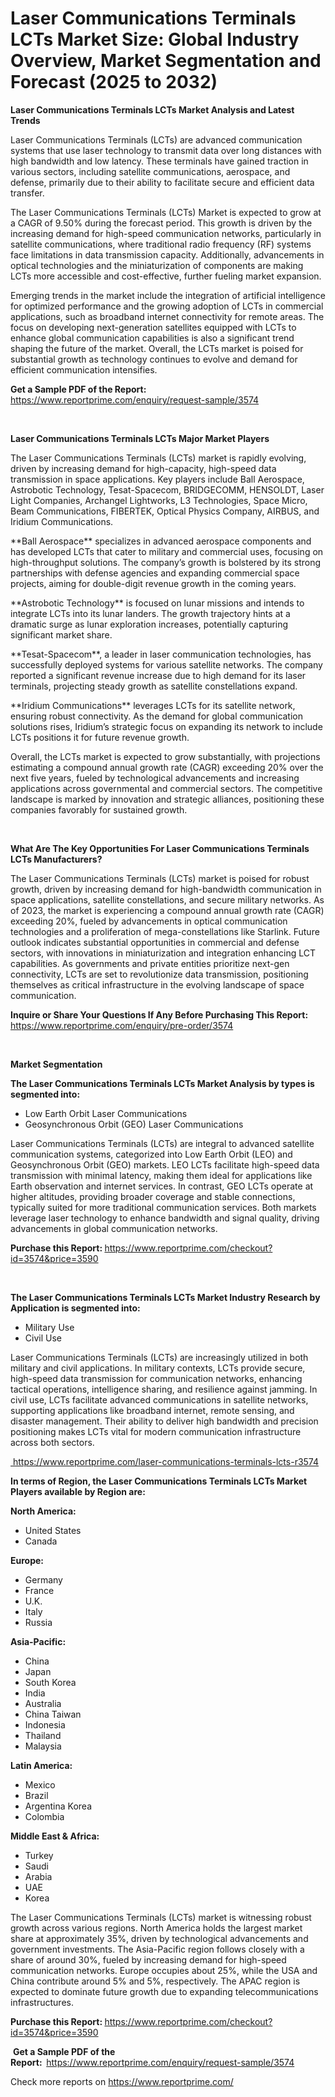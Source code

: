 <p><h1>Laser Communications Terminals LCTs Market Size: Global Industry Overview, Market Segmentation and Forecast (2025 to 2032)</h1></p><p><strong>Laser Communications Terminals LCTs Market Analysis and Latest Trends</strong></p>
<p><p>Laser Communications Terminals (LCTs) are advanced communication systems that use laser technology to transmit data over long distances with high bandwidth and low latency. These terminals have gained traction in various sectors, including satellite communications, aerospace, and defense, primarily due to their ability to facilitate secure and efficient data transfer.</p><p>The Laser Communications Terminals (LCTs) Market is expected to grow at a CAGR of 9.50% during the forecast period. This growth is driven by the increasing demand for high-speed communication networks, particularly in satellite communications, where traditional radio frequency (RF) systems face limitations in data transmission capacity. Additionally, advancements in optical technologies and the miniaturization of components are making LCTs more accessible and cost-effective, further fueling market expansion.</p><p>Emerging trends in the market include the integration of artificial intelligence for optimized performance and the growing adoption of LCTs in commercial applications, such as broadband internet connectivity for remote areas. The focus on developing next-generation satellites equipped with LCTs to enhance global communication capabilities is also a significant trend shaping the future of the market. Overall, the LCTs market is poised for substantial growth as technology continues to evolve and demand for efficient communication intensifies.</p></p>
<p><strong>Get a Sample PDF of the Report:&nbsp;</strong> <a href="https://www.reportprime.com/enquiry/request-sample/3574?utm_campaign=2182&utm_medium=2&utm_source=Github&utm_content=ia&utm_term=18032025&utm_id=laser-communications-terminals-lcts">https://www.reportprime.com/enquiry/request-sample/3574</a></p>
<p>&nbsp;</p>
<p><strong>Laser Communications Terminals LCTs Major Market Players</strong></p>
<p><p>The Laser Communications Terminals (LCTs) market is rapidly evolving, driven by increasing demand for high-capacity, high-speed data transmission in space applications. Key players include Ball Aerospace, Astrobotic Technology, Tesat-Spacecom, BRIDGECOMM, HENSOLDT, Laser Light Companies, Archangel Lightworks, L3 Technologies, Space Micro, Beam Communications, FIBERTEK, Optical Physics Company, AIRBUS, and Iridium Communications.</p><p>**Ball Aerospace** specializes in advanced aerospace components and has developed LCTs that cater to military and commercial uses, focusing on high-throughput solutions. The company’s growth is bolstered by its strong partnerships with defense agencies and expanding commercial space projects, aiming for double-digit revenue growth in the coming years.</p><p>**Astrobotic Technology** is focused on lunar missions and intends to integrate LCTs into its lunar landers. The growth trajectory hints at a dramatic surge as lunar exploration increases, potentially capturing significant market share.</p><p>**Tesat-Spacecom**, a leader in laser communication technologies, has successfully deployed systems for various satellite networks. The company reported a significant revenue increase due to high demand for its laser terminals, projecting steady growth as satellite constellations expand.</p><p>**Iridium Communications** leverages LCTs for its satellite network, ensuring robust connectivity. As the demand for global communication solutions rises, Iridium’s strategic focus on expanding its network to include LCTs positions it for future revenue growth.</p><p>Overall, the LCTs market is expected to grow substantially, with projections estimating a compound annual growth rate (CAGR) exceeding 20% over the next five years, fueled by technological advancements and increasing applications across governmental and commercial sectors. The competitive landscape is marked by innovation and strategic alliances, positioning these companies favorably for sustained growth.</p></p>
<p>&nbsp;</p>
<p><strong>What Are The Key Opportunities For Laser Communications Terminals LCTs Manufacturers?</strong></p>
<p><p>The Laser Communications Terminals (LCTs) market is poised for robust growth, driven by increasing demand for high-bandwidth communication in space applications, satellite constellations, and secure military networks. As of 2023, the market is experiencing a compound annual growth rate (CAGR) exceeding 20%, fueled by advancements in optical communication technologies and a proliferation of mega-constellations like Starlink. Future outlook indicates substantial opportunities in commercial and defense sectors, with innovations in miniaturization and integration enhancing LCT capabilities. As governments and private entities prioritize next-gen connectivity, LCTs are set to revolutionize data transmission, positioning themselves as critical infrastructure in the evolving landscape of space communication.</p></p>
<p><strong>Inquire or Share Your Questions If Any Before Purchasing This Report:</strong> <a href="https://www.reportprime.com/enquiry/pre-order/3574?utm_campaign=2182&utm_medium=2&utm_source=Github&utm_content=ia&utm_term=18032025&utm_id=laser-communications-terminals-lcts">https://www.reportprime.com/enquiry/pre-order/3574</a></p>
<p>&nbsp;</p>
<p><strong>Market Segmentation</strong></p>
<p><strong>The Laser Communications Terminals LCTs Market Analysis by types is segmented into:</strong></p>
<p><ul><li>Low Earth Orbit Laser Communications</li><li>Geosynchronous Orbit (GEO) Laser Communications</li></ul></p>
<p><p>Laser Communications Terminals (LCTs) are integral to advanced satellite communication systems, categorized into Low Earth Orbit (LEO) and Geosynchronous Orbit (GEO) markets. LEO LCTs facilitate high-speed data transmission with minimal latency, making them ideal for applications like Earth observation and internet services. In contrast, GEO LCTs operate at higher altitudes, providing broader coverage and stable connections, typically suited for more traditional communication services. Both markets leverage laser technology to enhance bandwidth and signal quality, driving advancements in global communication networks.</p></p>
<p><strong>Purchase this Report:&nbsp;</strong><a href="https://www.reportprime.com/checkout?id=3574&price=3590&utm_campaign=2182&utm_medium=2&utm_source=Github&utm_content=ia&utm_term=18032025&utm_id=laser-communications-terminals-lcts">https://www.reportprime.com/checkout?id=3574&price=3590</a></p>
<p>&nbsp;</p>
<p><strong>The Laser Communications Terminals LCTs Market Industry Research by Application is segmented into:</strong></p>
<p><ul><li>Military Use</li><li>Civil Use</li></ul></p>
<p><p>Laser Communications Terminals (LCTs) are increasingly utilized in both military and civil applications. In military contexts, LCTs provide secure, high-speed data transmission for communication networks, enhancing tactical operations, intelligence sharing, and resilience against jamming. In civil use, LCTs facilitate advanced communications in satellite networks, supporting applications like broadband internet, remote sensing, and disaster management. Their ability to deliver high bandwidth and precision positioning makes LCTs vital for modern communication infrastructure across both sectors.</p></p>
<p><a href="https://www.reportprime.com/laser-communications-terminals-lcts-r3574?utm_campaign=2182&utm_medium=2&utm_source=Github&utm_content=ia&utm_term=18032025&utm_id=laser-communications-terminals-lcts">&nbsp;https://www.reportprime.com/laser-communications-terminals-lcts-r3574</a></p>
<p><strong>In terms of Region, the Laser Communications Terminals LCTs Market Players available by Region are:</strong></p>
<p>
    <p> <strong> North America: </strong>
        <ul>
            <li>United States</li>
            <li>Canada</li>
        </ul>
        </p> 
    <p> <strong> Europe: </strong>
        <ul>
            <li>Germany</li>
            <li>France</li>
            <li>U.K.</li>
            <li>Italy</li>
            <li>Russia</li>
        </ul>
        </p> 
    <p> <strong> Asia-Pacific: </strong>
        <ul>
            <li>China</li>
            <li>Japan</li>
            <li>South Korea</li>
            <li>India</li>
            <li>Australia</li>
            <li>China Taiwan</li>
            <li>Indonesia</li>
            <li>Thailand</li>
            <li>Malaysia</li>
        </ul>
        </p> 
    <p> <strong> Latin America: </strong>
        <ul>
            <li>Mexico</li>
            <li>Brazil</li>
            <li>Argentina Korea</li>
            <li>Colombia</li>
        </ul>
        </p> 
    <p> <strong> Middle East & Africa: </strong>
        <ul>
            <li>Turkey</li>
            <li>Saudi</li>
            <li>Arabia</li>
            <li>UAE</li>
            <li>Korea</li>
        </ul>
    </p>
    </p>
<p><p>The Laser Communications Terminals (LCTs) market is witnessing robust growth across various regions. North America holds the largest market share at approximately 35%, driven by technological advancements and government investments. The Asia-Pacific region follows closely with a share of around 30%, fueled by increasing demand for high-speed communication networks. Europe occupies about 25%, while the USA and China contribute around 5% and 5%, respectively. The APAC region is expected to dominate future growth due to expanding telecommunications infrastructures.</p></p>
<p><strong>Purchase this Report: </strong><a href="https://www.reportprime.com/checkout?id=3574&price=3590&utm_campaign=2182&utm_medium=2&utm_source=Github&utm_content=ia&utm_term=18032025&utm_id=laser-communications-terminals-lcts">https://www.reportprime.com/checkout?id=3574&price=3590</a></p>
<p>&nbsp;<strong>Get a Sample PDF of the Report:&nbsp;&nbsp;</strong><a href="https://www.reportprime.com/enquiry/request-sample/3574?utm_campaign=2182&utm_medium=2&utm_source=Github&utm_content=ia&utm_term=18032025&utm_id=laser-communications-terminals-lcts">https://www.reportprime.com/enquiry/request-sample/3574</a></p>
<p><strong></strong></p>
<p>Check more reports on <a href="https://www.reportprime.com/?utm_campaign=2182&utm_medium=2&utm_source=Github&utm_content=ia&utm_term=18032025&utm_id=laser-communications-terminals-lcts">https://www.reportprime.com/</a></p>